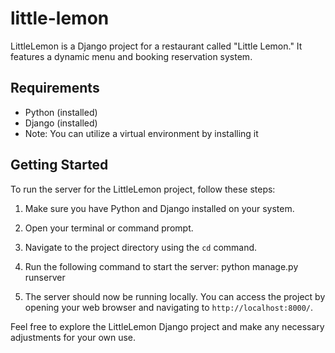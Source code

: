 # little-lemon
LittleLemon is a Django project for a restaurant called "Little Lemon." It features a dynamic menu and booking reservation system.

## Requirements
- Python (installed)
- Django (installed)
- Note: You can utilize a virtual environment by installing it

## Getting Started
To run the server for the LittleLemon project, follow these steps:

1. Make sure you have Python and Django installed on your system.
2. Open your terminal or command prompt.
3. Navigate to the project directory using the `cd` command.
4. Run the following command to start the server:
python manage.py runserver

5. The server should now be running locally. You can access the project by opening your web browser and navigating to `http://localhost:8000/`.

Feel free to explore the LittleLemon Django project and make any necessary adjustments for your own use.

